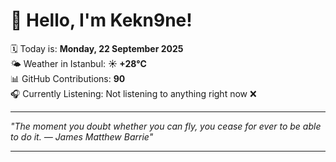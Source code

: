 # 👋 Hello, I'm Kekn9ne!

🗓️ Today is: **Monday, 22 September 2025**  
🌤️ Weather in Istanbul: **☀️   +28°C**  
📊 GitHub Contributions: **90**  
🎧 Currently Listening: Not listening to anything right now ❌

---

_"The moment you doubt whether you can fly, you cease for ever to be able to do it. — *James Matthew Barrie*"_

---
